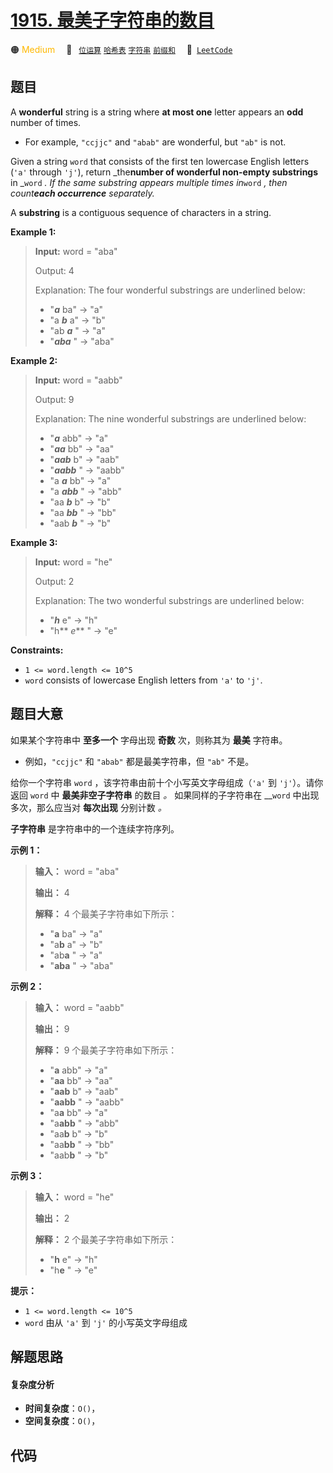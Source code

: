 # [1915. 最美子字符串的数目](https://leetcode.com/problems/number-of-wonderful-substrings)

🟠 <font color=#ffb800>Medium</font>&emsp; 🔖&ensp; [`位运算`](/leetcode-js/outline/tag/bit-manipulation.md) [`哈希表`](/leetcode-js/outline/tag/hash-table.md) [`字符串`](/leetcode-js/outline/tag/string.md) [`前缀和`](/leetcode-js/outline/tag/prefix-sum.md)&emsp; 🔗&ensp;[`LeetCode`](https://leetcode.com/problems/number-of-wonderful-substrings)

## 题目

A **wonderful** string is a string where **at most one** letter appears an
**odd** number of times.

  * For example, `"ccjjc"` and `"abab"` are wonderful, but `"ab"` is not.

Given a string `word` that consists of the first ten lowercase English letters
(`'a'` through `'j'`), return _the**number of wonderful non-empty substrings**
in _`word` _. If the same substring appears multiple times in_`word` _, then
count**each occurrence** separately._

A **substring** is a contiguous sequence of characters in a string.



**Example 1:**

> 
> 
> 
> 
> 
> **Input:** word = "aba"
> 
> Output: 4
> 
> Explanation: The four wonderful substrings are underlined below:
> - "_**a**_ ba" -> "a"
> - "a _**b**_ a" -> "b"
> - "ab _**a**_ " -> "a"
> - "_**aba**_ " -> "aba"

**Example 2:**

> 
> 
> 
> 
> 
> **Input:** word = "aabb"
> 
> Output: 9
> 
> Explanation: The nine wonderful substrings are underlined below:
> - "**_a_** abb" -> "a"
> - "_**aa**_ bb" -> "aa"
> - "_**aab**_ b" -> "aab"
> - "_**aabb**_ " -> "aabb"
> - "a _**a**_ bb" -> "a"
> - "a _**abb**_ " -> "abb"
> - "aa _**b**_ b" -> "b"
> - "aa _**bb**_ " -> "bb"
> - "aab _**b**_ " -> "b"

**Example 3:**

> 
> 
> 
> 
> 
> **Input:** word = "he"
> 
> Output: 2
> 
> Explanation: The two wonderful substrings are underlined below:
> - "**_h_** e" -> "h"
> - "h** _e_** " -> "e"

**Constraints:**

  * `1 <= word.length <= 10^5`
  * `word` consists of lowercase English letters from `'a'` to `'j'`.


## 题目大意

如果某个字符串中 **至多一个** 字母出现 **奇数** 次，则称其为 **最美** 字符串。

  * 例如，`"ccjjc"` 和 `"abab"` 都是最美字符串，但 `"ab"` 不是。

给你一个字符串 `word` ，该字符串由前十个小写英文字母组成（`'a'` 到 `'j'`）。请你返回 `word` 中 **最美非空子字符串** 的数目
_。_ 如果同样的子字符串在 __`word` 中出现多次，那么应当对 **每次出现** 分别计数 _。_

**子字符串** 是字符串中的一个连续字符序列。

**示例 1：**

> 
> 
> 
> 
> 
> **输入：** word = "aba"
> 
> **输出：** 4
> 
> **解释：** 4 个最美子字符串如下所示：
> - "**a** ba" -> "a"
> - "a**b** a" -> "b"
> - "ab**a** " -> "a"
> - "**aba** " -> "aba"
> 
> 

**示例 2：**

> 
> 
> 
> 
> 
> **输入：** word = "aabb"
> 
> **输出：** 9
> 
> **解释：** 9 个最美子字符串如下所示：
> - "**a** abb" -> "a"
> - "**aa** bb" -> "aa"
> - "**aab** b" -> "aab"
> - "**aabb** " -> "aabb"
> - "a**a** bb" -> "a"
> - "a**abb** " -> "abb"
> - "aa**b** b" -> "b"
> - "aa**bb** " -> "bb"
> - "aab**b** " -> "b"
> 
> 

**示例 3：**

> 
> 
> 
> 
> 
> **输入：** word = "he"
> 
> **输出：** 2
> 
> **解释：** 2 个最美子字符串如下所示：
> - "**h** e" -> "h"
> - "h**e** " -> "e"
> 
> 

**提示：**

  * `1 <= word.length <= 10^5`
  * `word` 由从 `'a'` 到 `'j'` 的小写英文字母组成


## 解题思路

#### 复杂度分析

- **时间复杂度**：`O()`，
- **空间复杂度**：`O()`，

## 代码

```javascript

```